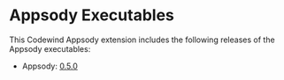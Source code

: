 # Appsody Executables

This Codewind Appsody extension includes the following releases of the Appsody executables:

- Appsody: [0.5.0](https://github.com/appsody/appsody/releases/tag/0.5.0)
